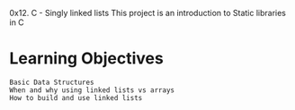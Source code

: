 0x12. C - Singly linked lists
This project is an introduction to Static libraries in C

# Learning Objectives
    Basic Data Structures
    When and why using linked lists vs arrays
    How to build and use linked lists
